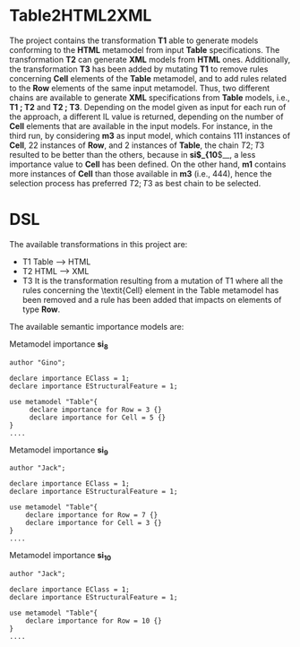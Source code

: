 # Table2HTML2XML

The project contains the transformation __T1__ able to generate models conforming to the __HTML__ metamodel from input __Table__ specifications. The transformation __T2__ can generate __XML__ models from __HTML__ ones. Additionally, the transformation __T3__ has been added by mutating __T1__ to remove rules concerning __Cell__ elements of the __Table__ metamodel, and to add rules related to the __Row__ elements of the same input metamodel. Thus, two different chains are available to generate __XML__ specifications from __Table__ models, i.e., __T1 ; T2__ and __T2 ; T3__. Depending on the model given as input for each run of the approach, a different IL value is returned, depending on the number of __Cell__ elements that are available in the input models. For instance, in the third run, by considering __m3__ as input model, which contains 111 instances of __Cell__, 22 instances of __Row__, and 2 instances of __Table__, the chain $T2 ; T3$ resulted to be better than the others, because in __si$_{10__$__, a less importance value to __Cell__ has been defined. On the other hand, __m1__ contains more instances of __Cell__ than those available in __m3__ (i.e., 444), hence the selection process has preferred $T2 ; T3$ as best chain to be selected.

# DSL

The available transformations in this project are:

 - T1 Table -->  HTML 
 - T2 HTML -->  XML
 - T3 It is the transformation resulting from a mutation of T1 where all the rules concerning the \textit{Cell} element in the Table metamodel has been removed and a rule has been added that impacts on elements of type __Row__.

The available semantic importance models are:


Metamodel importance __si<sub>8</sub>__  

```
author "Gino";

declare importance EClass = 1;
declare importance EStructuralFeature = 1;

use metamodel "Table"{
     declare importance for Row = 3 {}
     declare importance for Cell = 5 {}
}
....
```

Metamodel importance __si<sub>9</sub>__

```
author "Jack";

declare importance EClass = 1;
declare importance EStructuralFeature = 1;

use metamodel "Table"{
    declare importance for Row = 7 {}
    declare importance for Cell = 3 {}
}
....
```

Metamodel importance __si<sub>10</sub>__

```
author "Jack";

declare importance EClass = 1;
declare importance EStructuralFeature = 1;

use metamodel "Table"{
    declare importance for Row = 10 {}
}
....
```
